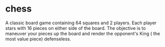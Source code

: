 # chess
A classic board game containing 64 squares and 2 players.  Each player stars with 16 pieces on either side of the board. The objective is to maneuver your pieces up the board and render the opponent's King ( the most value piece) defenseless.
